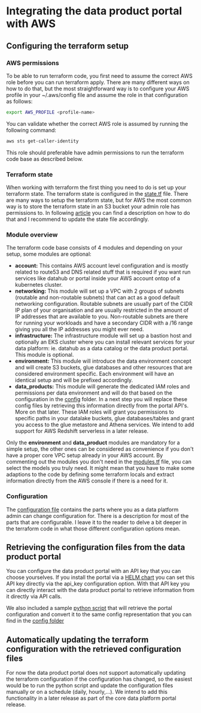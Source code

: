 # Integrating the data product portal with AWS

## Configuring the terraform setup

### AWS permissions
To be able to run terraform code, you first need to assume the correct AWS role before you can run terraform apply. There
are many different ways on how to do that, but the most straightforward way is to configure your AWS profile in your
~/.aws/config file and assume the role in that configuration as follows:
```bash
export AWS_PROFILE <profile-name>
```
You can validate whether the correct AWS role is assumed by running the following command:
```bash
aws sts get-caller-identity
```
This role should preferable have admin permissions to run the terraform code base as described below.

### Terraform state
When working with terraform the first thing you need to do is set up your terraform state. The terraform state is
configured in the [state.tf](./envs/portal/state.tf) file. There are many ways to setup the terraform state, but for
AWS the most common way is to store the terraform state in an S3 bucket your admin role has permissions to. In following
[article](https://developer.hashicorp.com/terraform/language/settings/backends/s3) you can find a description on how to
do that and I recommend to update the state file accordingly.

### Module overview
The terraform code base consists of 4 modules and depending on your setup, some modules are optional:
- **account:** This contains AWS account level configuration and is mostly related to route53 and DNS related stuff that
is required if you want run services like datahub or portal inside your AWS account ontop of a kubernetes cluster.
- **networking:** This module will set up a VPC with 2 groups of subnets (routable and non-routable subnets) that can act
as a good default networking configuration. Routable subnets are usually part of the CIDR IP plan of your organisation
and are usually restricted in the amount of IP addresses that are available to you. Non-routable subnets are there for
running your workloads and have a secondary CIDR with a /16 range giving you all the IP addresses you might ever need.
- **infrastructure:** The infrastructure module will set up a bastion host and optionally an EKS cluster where you can
install relevant services for your data platform: ie. datahub as a data catalog or the data product portal. This module
is optional.
- **environment:** This module will introduce the data environment concept and will create S3 buckets, glue databases
and other resources that are considered environment specific. Each environment will have an identical setup and will be
prefixed accordingly.
- **data_products:** This module will generate the dedicated IAM roles and permissions per data environment and will
do that based on the configuration in the [config](./envs/portal/config) folder. In a next step you will replace these
config files by retrieving this information directly from the portal API's. More on that later. These IAM roles will
grant you permissions to specific paths in your datalake buckets, glue databases/tables and grant you access to the glue
metastore and Athena services. We intend to add support for AWS Redshift serverless in a later release.

Only the **environment** and **data_product** modules are mandatory for a simple setup, the other ones can be considered
as convenience if you don't have a proper core VPC setup already in your AWS account. By commenting out the modules you
don't need in the [modules.tf](./envs/portal/modules.tf) file, you can select the models you truly need. It might mean
that you have to make some adaptions to the code by defining some terraform locals and extract information directly from
the AWS console if there is a need for it.

### Configuration
The [configuration file](./envs/portal/config.tf) contains the parts where you as a data platform admin can change
configuration for. There is a description for most of the parts that are configurable. I leave it to the reader to delve
a bit deeper in the terraform code in what those different configuration options mean.

## Retrieving the configuration files from the data product portal
You can configure the data product portal with an API key that you can choose yourselves. If you install the portal via
a [HELM chart](../../helm/values.yaml) you can set this API key directly via the api_key configuration option. With that
API key you can directly interact with the data product portal to retrieve information from it directly via API calls.

We also included a sample [python script](./envs/portal/read_portal_config.py) that will retrieve the portal configuration
and convert it to the same config representation that you can find in the [config folder](./envs/portal/config)

## Automatically updating the terraform configuration with the retrieved configuration files
For now the data product portal does not support automatically updating the terraform configuration if the configuration
has changed, so the easiest would be to run the python script and update the configuration files manually or on a schedule
(daily, hourly,...). We intend to add this functionality in a later release as part of the core data platform portal
release.
